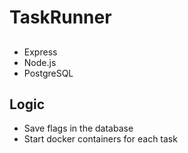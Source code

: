 # TaskRunner


## 
- Express
- Node.js
- PostgreSQL

## Logic

- Save flags in the database
- Start docker containers for each task
